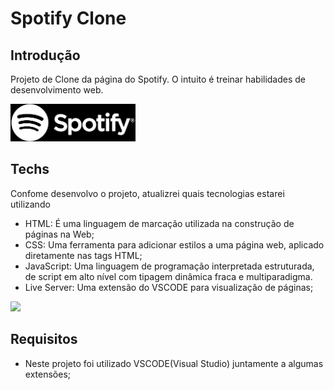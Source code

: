# Spotify Clone

## Introdução

Projeto de Clone da página do Spotify. O intuito é treinar habilidades de desenvolvimento web.

<img src="/assets/download.png" width="200" >

## Techs

Confome desenvolvo o projeto, atualizrei quais tecnologias estarei utilizando

* HTML: É uma linguagem de marcação utilizada na construção de páginas na Web;
* CSS: Uma ferramenta para adicionar estilos a uma página web, aplicado diretamente nas tags HTML;
* JavaScript: Uma linguagem de programação interpretada estruturada, de script em alto nível com tipagem dinâmica fraca e multiparadigma.
* Live Server: Uma extensão do VSCODE para visualização de páginas;

<img src="https://media.discordapp.net/attachments/852286896101130271/1152142313032794122/download.gif" >

## Requisitos

* Neste projeto foi utilizado VSCODE(Visual Studio) juntamente a algumas extensões;
